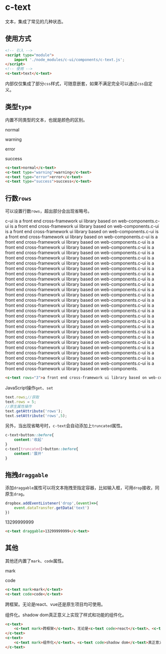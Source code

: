 # c-text

文本，集成了常见的几种状态。

## 使用方式

```html
<!-- 引入 -->
<script type="module">
    import './node_modules/c-ui/components/c-text.js';
</script>
<!-- 使用 -->
<c-text>text</c-text>
```

内部仅仅集成了部分`css`样式，可随意嵌套，如果不满足完全可以通过`css`自定义。

## 类型`type`

内置不同类型的文本，也就是颜色的区别。

<c-text>normal</c-text>

<c-text type="warning">warning</c-text>

<c-text type="error">error</c-text>

<c-text type="success">success</c-text>

```html
<c-text>normal</c-text>
<c-text type="warning">warning</c-text>
<c-text type="error">error</c-text>
<c-text type="success">success</c-text>
```

## 行数`rows`

可以设置行数`rows`，超出部分会出现省略号。

<c-slider type="number" min="1" max="10" defaultvalue="3" showtips oninput="this.nextElementSibling.rows=this.value"></c-slider>
<c-text rows="3">c-ui is a front end cross-framework ui library based on web-components.c-ui is a front end cross-framework ui library based on web-components.c-ui is a front end cross-framework ui library based on web-components.c-ui is a front end cross-framework ui library based on web-components.c-ui is a front end cross-framework ui library based on web-components.c-ui is a front end cross-framework ui library based on web-components.c-ui is a front end cross-framework ui library based on web-components.c-ui is a front end cross-framework ui library based on web-components.c-ui is a front end cross-framework ui library based on web-components.c-ui is a front end cross-framework ui library based on web-components.c-ui is a front end cross-framework ui library based on web-components.c-ui is a front end cross-framework ui library based on web-components.c-ui is a front end cross-framework ui library based on web-components.c-ui is a front end cross-framework ui library based on web-components.c-ui is a front end cross-framework ui library based on web-components.c-ui is a front end cross-framework ui library based on web-components.c-ui is a front end cross-framework ui library based on web-components.c-ui is a front end cross-framework ui library based on web-components.c-ui is a front end cross-framework ui library based on web-components.c-ui is a front end cross-framework ui library based on web-components.c-ui is a front end cross-framework ui library based on web-components.c-ui is a front end cross-framework ui library based on web-components.c-ui is a front end cross-framework ui library based on web-components.c-ui is a front end cross-framework ui library based on web-components.c-ui is a front end cross-framework ui library based on web-components.c-ui is a front end cross-framework ui library based on web-components.c-ui is a front end cross-framework ui library based on web-components.c-ui is a front end cross-framework ui library based on web-components.c-ui is a front end cross-framework ui library based on web-components.</c-text>


```html
<c-text rows="3">a front end cross-framework ui library based on web-components.</c-text>
```

JavaScript操作`get`、`set`

```js
text.rows;//获取
text.rows = 5;
//原生属性操作
text.getAttribute('rows');
text.setAttribute('rows',5);
```

另外，当出现省略号时，`c-text`会自动添加上`truncated`属性。

```css
c-text+button::before{
    content:'收起'
}
c-text[truncated]+button::before{
    content:'展开'
}
```

## 拖拽`draggable`

添加`draggable`属性可以将文本拖拽至指定容器，比如输入框，可用`drop`接收，同原生`drag`。

```js
dropbox.addEventListener('drop',(event)=>{
    event.dataTransfer.getData('text')
})
```

<c-text draggable>13299999999</c-text>

<c-input placeholder="drop in here"></c-input>

```html
<c-text draggable>13299999999</c-text>
```

## 其他

其他还内置了`mark`、`code`属性。

<c-text mark>mark</c-text>

<c-text code>code</c-text>

```html
<c-text mark>mark</c-text>
<c-text code>code</c-text>
```

<c-text><c-text mark>跨框架</c-text>。无论是<c-text code>react</c-text>、<c-text code>vue</c-text>还是原生项目均可使用。</c-text>

<c-text><c-text mark>组件化</c-text>。<c-text code>shadow dom</c-text>真正意义上实现了样式和功能的组件化。</c-text>

```html
<c-text>
    <c-text mark>跨框架</c-text>。无论是<c-text code>react</c-text>、<c-text code>vue</c-text>还是原生项目均可使用。
</c-text>
<c-text>
    <c-text mark>组件化</c-text>。<c-text code>shadow dom</c-text>真正意义上实现了样式和功能的组件化。
</c-text>
```
